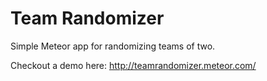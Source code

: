 Team Randomizer
===============

Simple Meteor app for randomizing teams of two.

Checkout a demo here: http://teamrandomizer.meteor.com/

